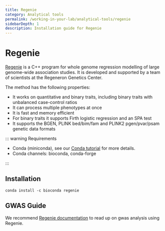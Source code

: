 ```yaml
---
title: Regenie
category: Analytical tools
permalink: /working-in-your-lab/analytical-tools/regenie
sidebarDepth: 1
description: Installation guide for Regenie
---
```


# Regenie

[Regenie](https://github.com/rgcgithub/regenie) is a C++ program for
whole genome regression modelling of large genome-wide association studies.
It is developed and supported by a team of scientists at the Regeneron Genetics Center.

The method has the following properties:

- It works on quantitative and binary traits, including binary traits with unbalanced case-control ratios
- It can process multiple phenotypes at once
- It is fast and memory efficient
- For binary traits it supports Firth logistic regression and an SPA test
- It supports the BGEN, PLINK bed/bim/fam and PLINK2 pgen/pvar/psam genetic data formats

::: warning Requirements

- Conda (miniconda), see our [Conda tutorial](conda) for more details.
- Conda channels: bioconda, conda-forge

:::

## Installation

```
conda install -c bioconda regenie
```

## GWAS Guide

We recommend [Regenie documentation](https://rgcgithub.github.io/regenie/options/) to read up on gwas analysis
using Regenie.
